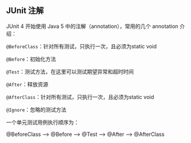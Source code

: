 ## JUnit 注解

JUnit 4 开始使用 Java 5 中的注解（annotation），常用的几个 annotation 介绍：

`@BeforeClass`：针对所有测试，只执行一次，且必须为static void

`@Before`：初始化方法

`@Test`：测试方法，在这里可以测试期望异常和超时时间

`@After`：释放资源

`@AfterClass`：针对所有测试，只执行一次，且必须为static void

`@Ignore`：忽略的测试方法



一个单元测试用例执行顺序为：

@BeforeClass –> @Before –> @Test –> @After –> @AfterClass